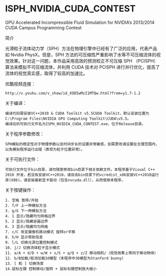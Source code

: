 ISPH_NVIDIA_CUDA_CONTEST
========================

GPU Accelerated Incompressible Fluid Simulation for NVIDIA’s 2013/2014 CUDA Campus Programming Contest


简介

光滑粒子流体动力学（SPH）方法在物理引擎中已经有了广泛的应用，代表产品如 Nvidia PhysX。但是，SPH 方法的可压缩性严重影响了水等不可压缩流体的视觉效果。针对这一问题，本作品采用高效的预测校正不可压缩 SPH （PCISPH）算法来模拟不可压缩流体，并利用 CUDA 技术对 PCISPH 进行并行优化，提高了流体的视觉真实感，取得了较高的加速比。


优酷视频连接：

    http://v.youku.com/v_show/id_XODIwMzI1MTQw.html?from=y1.7-1.2

    
关于编译：

    编译代码需安装VC++2010 & CUDA Toolkit v5.5CUDA Toolkit，默认安装位置为C:\Program Files\NVIDIA GPU Computing Toolkit\CUDA\v5.5。
    编译后的可执行文件名为ISPH_NVIDIA_CUDA_CONTEST.exe，位于Release目录。


关于程序参数修改：

    SPH模拟的稳定性对于物理参数以及时间步长的设置非常敏感，如需更改请设置在合理范围内，以免模拟程序运行出错（表现为粒子位置异常）。
    
    
关于可执行文件：

    可执行文件位于bin目录，请勿随意修改bin目录下相关依赖文件。本程序基于Visual C++ 2010 开发，若没有安装VC++2010，请双击bin目录下的vcredist_x86安装VC++2010运行库(X86)。请安装最新显卡驱动（包含nvcuda.dll），从而使用本程序。
    

关于按键操作：

    1. 空格 暂停/开始
    2. f/F 上一种模拟方法
    3. g/G 下一种模拟方法  
    4. 1 显示/隐藏均匀网格边界
    5. 2 显示/隐藏容器边界
    6. 3 显示/隐藏均匀网格
    7. c/C 改变摄像机移动模式 旋转or平移
    8. h/H 显示帮助信息
    9. l/L 切换光源位置控制模式
    10. j/J 切换流体粒子显示模式
    11. a/A + d/D + w/W + s/S + q/Q + z/Z 移动相机/（视觉效果上等同于移动物体）
    12. b/B加载/取消加载3d模型（本程序中3D模型为Stanford bunny）
    13. [ 和 ] 切换场景 
    14.鼠标左键 控制移动/旋转 + 鼠标右键控制放大缩小
    
    
    



